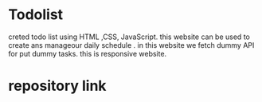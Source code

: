# Todolist
 creted todo list using HTML ,CSS, JavaScript.
 this website can be used to create ans manageour daily schedule  .
in this website we fetch dummy API for put dummy tasks.
this is responsive website.

# repository link
